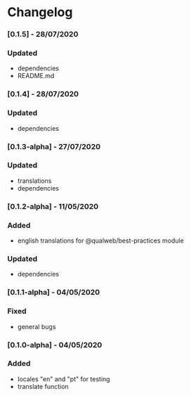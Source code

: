 # Changelog

### [0.1.5] - 28/07/2020

### Updated

- dependencies
- README.md

### [0.1.4] - 28/07/2020

### Updated

- dependencies

### [0.1.3-alpha] - 27/07/2020

### Updated

- translations
- dependencies

### [0.1.2-alpha] - 11/05/2020

### Added

- english translations for @qualweb/best-practices module

### Updated

- dependencies

### [0.1.1-alpha] - 04/05/2020

### Fixed

- general bugs

### [0.1.0-alpha] - 04/05/2020

### Added

- locales "en" and "pt" for testing
- translate function
